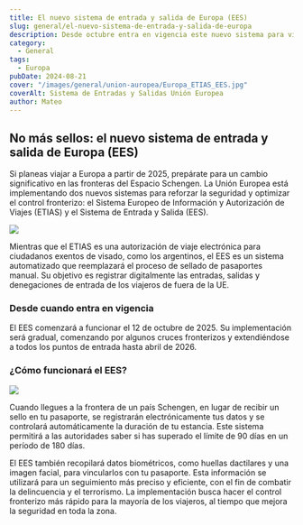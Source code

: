 ```yaml
---
title: El nuevo sistema de entrada y salida de Europa (EES)
slug: general/el-nuevo-sistema-de-entrada-y-salida-de-europa
description: Desde octubre entra en vigencia este nuevo sistema para viajes a Europa.
category:
  - General
tags:
  - Europa
pubDate: 2024-08-21
cover: "/images/general/union-auropea/Europa_ETIAS_EES.jpg"
coverAlt: Sistema de Entradas y Salidas Unión Europea
author: Mateo
---
```


## No más sellos: el nuevo sistema de entrada y salida de Europa (EES)

Si planeas viajar a Europa a partir de 2025, prepárate para un cambio significativo en las fronteras del Espacio Schengen. La Unión Europea está implementando dos nuevos sistemas para reforzar la seguridad y optimizar el control fronterizo: el Sistema Europeo de Información y Autorización de Viajes (ETIAS) y el Sistema de Entrada y Salida (EES).

![](/images/general/union-auropea/union-europeajpg.webp)

Mientras que el ETIAS es una autorización de viaje electrónica para ciudadanos exentos de visado, como los argentinos, el EES es un sistema automatizado que reemplazará el proceso de sellado de pasaportes manual. Su objetivo es registrar digitalmente las entradas, salidas y denegaciones de entrada de los viajeros de fuera de la UE.

### Desde cuando entra en vigencia

El EES comenzará a funcionar el 12 de octubre de 2025. Su implementación será gradual, comenzando por algunos cruces fronterizos y extendiéndose a todos los puntos de entrada hasta abril de 2026.

### ¿Cómo funcionará el EES?

![](/images/general/union-auropea/union-europeajpg.webp)

Cuando llegues a la frontera de un país Schengen, en lugar de recibir un sello en tu pasaporte, se registrarán electrónicamente tus datos y se controlará automáticamente la duración de tu estancia. Este sistema permitirá a las autoridades saber si has superado el límite de 90 días en un período de 180 días.

El EES también recopilará datos biométricos, como huellas dactilares y una imagen facial, para vincularlos con tu pasaporte. Esta información se utilizará para un seguimiento más preciso y eficiente, con el fin de combatir la delincuencia y el terrorismo. La implementación busca hacer el control fronterizo más rápido para la mayoría de los viajeros, al tiempo que mejora la seguridad en toda la zona.
